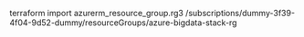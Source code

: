 terraform import azurerm_resource_group.rg3 /subscriptions/dummy-3f39-4f04-9d52-dummy/resourceGroups/azure-bigdata-stack-rg